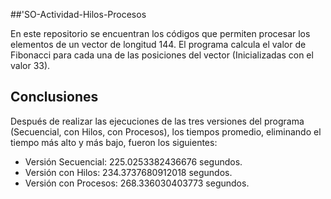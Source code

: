 ##'SO-Actividad-Hilos-Procesos

En este repositorio se encuentran los códigos que permiten procesar los elementos de un vector de longitud 144.
El programa calcula el valor de Fibonacci para cada una de las posiciones del vector (Inicializadas con el valor 33).

## Conclusiones

Después de realizar las ejecuciones de las tres versiones del programa (Secuencial, con Hilos, con Procesos), los tiempos promedio, eliminando el tiempo más alto y más bajo, fueron los siguientes:

- Versión Secuencial: 225.0253382436676 segundos.
- Versión con Hilos:  234.3737680912018 segundos.
- Versión con Procesos: 268.336030403773 segundos.
